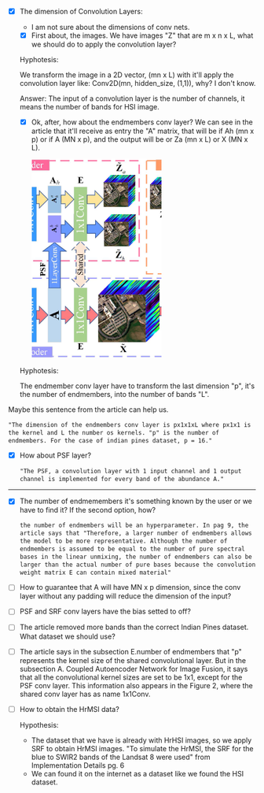 - [x] The dimension of Convolution Layers:
  - I am not sure about the dimensions of conv nets.  
  
  - [x] First about, the images. We have images "Z" that are m x n x L, what we should do to apply the convolution layer? 

  Hyphotesis: 

    We transform the image in a  2D vector, (mn x L) with it'll apply the convolution layer like: Conv2D(mn, hidden_size, (1,1)), why? I don't know.
  
  Answer:
      The input of a convolution layer is the number of channels, it means the number of bands for HSI image.

  - [x] Ok, after, how about the endmembers conv layer? We can see in the article that it'll receive as entry the "A" matrix, that will be if Ah (mn x p) or if A (MN x p), and the output will be or Za (mn x L) or X (MN x L).
  
    ![Image from the article, referent to the previous question](image.png)


  Hyphotesis: 

    The endmember conv layer have to transform the last dimension "p", it's the number of endmembers, into the number of bands "L". 


Maybe this sentence from the article can help us. 

    "The dimension of the endmembers conv layer is px1x1xL where px1x1 is the kernel and L the number os kernels. "p" is the number of endmembers. For the case of indian pines dataset, p = 16."

  - [x] How about PSF layer?

        "The PSF, a convolution layer with 1 input channel and 1 output channel is implemented for every band of the abundance A."  

---

- [x] The number of endmemembers it's something known by the user or we have to find it? If the second option, how?

      the number of endmembers will be an hyperparameter. In pag 9, the article says that "Therefore, a larger number of endmembers allows the model to be more representative. Although the number of endmembers is assumed to be equal to the number of pure spectral bases in the linear unmixing, the number of endmembers can also be larger than the actual number of pure bases because the convolution weight matrix E can contain mixed material"

- [ ] How to guarantee that A will have MN x p dimension, since the conv layer without any padding will reduce the dimension of the input?
    
- [ ] PSF and SRF conv layers have the bias setted to off?

- [ ] The article removed more bands than the correct Indian Pines dataset. What dataset we should use?

- [ ] The article says in the subsection E.number of endmembers that "p" represents the kernel size of the shared convolutional layer. But in the subsection A. Coupled Autoencoder Network for Image Fusion, it says that all the convolutional kernel sizes are set to be 1x1, except for the PSF conv layer. This information also appears in the Figure 2, where the shared conv layer has as name 1x1Conv.  

- [ ] How to obtain the HrMSI data?

  Hypothesis: 
    - The dataset that we have is already with HrHSI images, so we apply SRF to obtain HrMSI images.
        "To simulate the HrMSI, the SRF for the blue to SWIR2 bands of the Landsat 8 were used" from Implementation Details pg. 6
    - We can found it on the internet as a dataset like we found the HSI dataset. 

